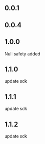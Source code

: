 ## 0.0.1
## 0.0.4
## 1.0.0 
Null safety added
## 1.1.0 
update sdk
## 1.1.1 
update sdk
## 1.1.2 
update sdk
